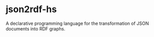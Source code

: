 json2rdf-hs
===========

A declarative programming language for the transformation of JSON documents into RDF graphs.

